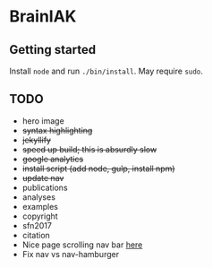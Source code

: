 # BrainIAK

## Getting started
Install ```node``` and run ```./bin/install```. May require ```sudo```.

## TODO
- hero image
- ~~syntax highlighting~~
- ~~jekyllify~~
- ~~speed up build; this is absurdly slow~~
- ~~google analytics~~
- ~~install script (add node, gulp, install npm)~~
- ~~update nav~~
- publications
- analyses
- examples
- copyright
- sfn2017
- citation
- Nice page scrolling nav bar [here](https://www.codeply.com/go/K3yOyA2QuN)
- Fix nav vs nav-hamburger
